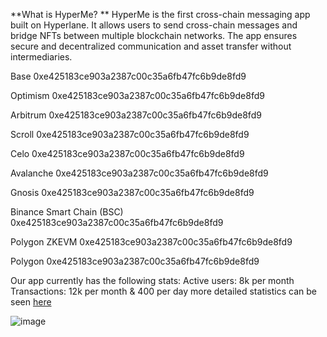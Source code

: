 **What is HyperMe? **
HyperMe is the first cross-chain messaging app built on Hyperlane. It allows users to send cross-chain messages and bridge NFTs between multiple blockchain networks. The app ensures secure and decentralized communication and asset transfer without intermediaries.

Base 0xe425183ce903a2387c00c35a6fb47fc6b9de8fd9

Optimism 0xe425183ce903a2387c00c35a6fb47fc6b9de8fd9

Arbitrum 0xe425183ce903a2387c00c35a6fb47fc6b9de8fd9

Scroll 0xe425183ce903a2387c00c35a6fb47fc6b9de8fd9

Celo 0xe425183ce903a2387c00c35a6fb47fc6b9de8fd9

Avalanche 0xe425183ce903a2387c00c35a6fb47fc6b9de8fd9

Gnosis 0xe425183ce903a2387c00c35a6fb47fc6b9de8fd9

Binance Smart Chain (BSC) 0xe425183ce903a2387c00c35a6fb47fc6b9de8fd9

Polygon ZKEVM 0xe425183ce903a2387c00c35a6fb47fc6b9de8fd9

Polygon 0xe425183ce903a2387c00c35a6fb47fc6b9de8fd9

Our app currently has the following stats:
Active users: 8k per month
Transactions: 12k per month & 400 per day 
more detailed statistics can be seen [here](https://dappradar.com/dapp/hyperme?chains-ds=bnb-chain%2Cavalanche%2Cpolygon%2Coptimism%2Ccelo%2Carbitrum%2Cbase&range-ds=30d)

![image](https://github.com/user-attachments/assets/b191f8e5-0cfd-4a06-ab3f-3f276be7d5b1)
